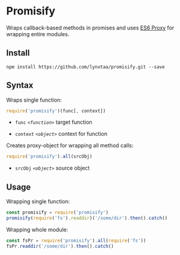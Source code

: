 # Promisify
Wraps callback-based methods in promises and uses [ES6 Proxy](https://developer.mozilla.org/en/docs/Web/JavaScript/Reference/Global_Objects/Proxy) for wrapping entire modules.

Install
--------
`npm install https://github.com/lynxtaa/promisify.git --save`

Syntax
--------
Wraps single function:
```javascript
require('promisify')(func[, context])
```

- `func`  *`<function>`*  target function

- `context`  *`<object>`*  context for function

Creates proxy-object for wrapping all method calls:
```javascript
require('promisify').all(srcObj)
```

- `srcObj`  *`<object>`*  source object

Usage
--------
Wrapping single function:
```javascript
const promisify = require('promisify')
promisify(require('fs').readdir)('/some/dir').then().catch()
```

Wrapping whole module:
```javascript
const fsPr = require('promisify').all(require('fs'))
fsPr.readdir('/some/dir').then().catch()
```
